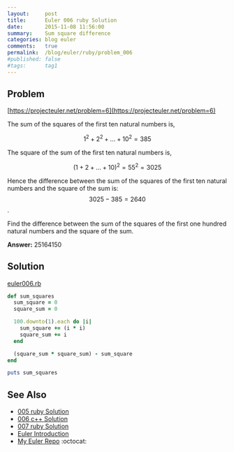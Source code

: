 ```yaml
---
layout:     post
title:      Euler 006 ruby Solution
date:       2015-11-08 11:56:00
summary:    Sum square difference
categories: blog euler
comments:   true
permalink:  /blog/euler/ruby/problem_006
#published: false
#tags:      tag1
---
```


## Problem

[https://projecteuler.net/problem=6](https://projecteuler.net/problem=6)

The sum of the squares of the first ten natural numbers is,

$$1^2 + 2^2 + ... + 10^2 = 385$$

The square of the sum of the first ten natural numbers is,

$$(1 + 2 + ... + 10)^2 = 55^2 = 3025$$

Hence the difference between the sum of the squares of the first ten natural numbers and the square of the sum is: $$3025 − 385 = 2640$$.

Find the difference between the sum of the squares of the first one hundred natural numbers and the square of the sum.

**Answer:** 25164150

## Solution

[euler006.rb](https://github.com/tvarley/euler/blob/master/ruby/euler006.rb)

``` ruby
def sum_squares
  sum_square = 0
  square_sum = 0

  100.downto(1).each do |i|
    sum_square += (i * i)
    square_sum += i
  end

  (square_sum * square_sum) - sum_square
end

puts sum_squares
```

## See Also
* [005 ruby Solution]({{site.baseurl}}/blog/euler/ruby/problem_005)
* [006 c++ Solution]({{site.baseurl}}/blog/euler/cpp/problem_006)
* [007 ruby Solution]({{site.baseurl}}/blog/euler/ruby/problem_007)
* [Euler Introduction]({{site.baseurl}}/blog/euler/introduction)
* [My Euler Repo](https://github.com/tvarley/euler) :octocat:
